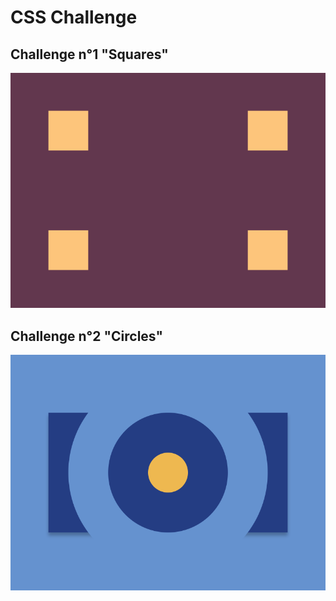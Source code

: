 # CSS Challenge


## Challenge n°1 "Squares"
![Css_1_squares](css_challenge_1.png)

## Challenge n°2 "Circles"
![Css_2_circles](css_challenge_2.png)
